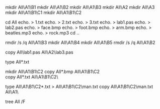 mkdir All\A1\B1
mkdir All\A1\B2
mkdir All\A1\B3
mkdir All\A2
mkdir All\A3
mkdir All\A1\B1\C1
mkdir All\A1\B1\C2

cd All
echo. > 1.txt
echo. > 2.txt
echo. > 3.txt
echo. > lab1.pas
echo. > lab2.pas
echo. > face.bmp
echo. > foot.bmp
echo. > arm.bmp
echo. > beatles.mp3
echo. > rock.mp3
cd ..

rmdir /s /q All\A1\B3
mkdir All\A1\B4
mkdir All\A1\B5
rmdir /s /q All\A1\B2

copy All\lab1.pas All\A2\lab3.pas

type All\*.txt

mkdir All\A1\B1\C2
copy All\*.bmp All\A1\B1\C2\
copy All\*.txt All\A1\B1\C2\

type All\A1\B1\C2\*.txt > All\A1\B1\C2\man.txt
copy All\A1\B1\C2\man.txt All\A1\

tree All /F
